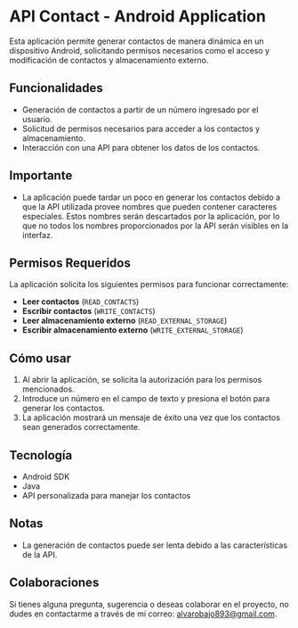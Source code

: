 
# API Contact - Android Application

Esta aplicación permite generar contactos de manera dinámica en un dispositivo Android, solicitando permisos necesarios como el acceso y modificación de contactos y almacenamiento externo.

## Funcionalidades

- Generación de contactos a partir de un número ingresado por el usuario.
- Solicitud de permisos necesarios para acceder a los contactos y almacenamiento.
- Interacción con una API para obtener los datos de los contactos.

## Importante

- La aplicación puede tardar un poco en generar los contactos debido a que la API utilizada provee nombres que pueden contener caracteres especiales. Estos nombres serán descartados por la aplicación, por lo que no todos los nombres proporcionados por la API serán visibles en la interfaz.

## Permisos Requeridos

La aplicación solicita los siguientes permisos para funcionar correctamente:

- **Leer contactos** (`READ_CONTACTS`)
- **Escribir contactos** (`WRITE_CONTACTS`)
- **Leer almacenamiento externo** (`READ_EXTERNAL_STORAGE`)
- **Escribir almacenamiento externo** (`WRITE_EXTERNAL_STORAGE`)

## Cómo usar

1. Al abrir la aplicación, se solicita la autorización para los permisos mencionados.
2. Introduce un número en el campo de texto y presiona el botón para generar los contactos.
3. La aplicación mostrará un mensaje de éxito una vez que los contactos sean generados correctamente.

## Tecnología

- Android SDK
- Java
- API personalizada para manejar los contactos

## Notas

- La generación de contactos puede ser lenta debido a las características de la API.

## Colaboraciones

Si tienes alguna pregunta, sugerencia o deseas colaborar en el proyecto, no dudes en contactarme a través de mi correo: alvarobajo893@gmail.com.

